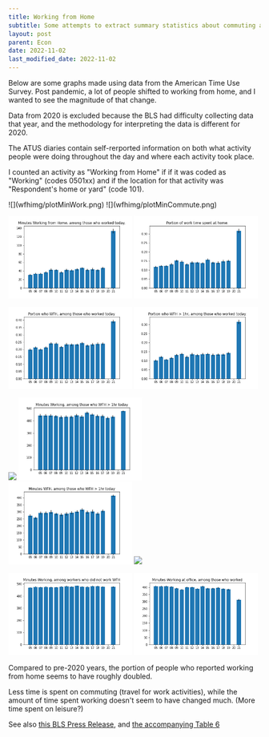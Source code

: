 ```yaml
---
title: Working from Home
subtitle: Some attempts to extract summary statistics about commuting and working from home from the American Time Use Survey.
layout: post
parent: Econ
date: 2022-11-02
last_modified_date: 2022-11-02
---
```


Below are some graphs made using data from the American Time Use Survey.
Post pandemic, a lot of people shifted to working from home, and I wanted to see the magnitude of that change.

Data from 2020 is excluded because the BLS had difficulty collecting data that year, and the methodology for interpreting the data is different for 2020.

The ATUS diaries contain self-rerported information on both what activity people were doing throughout the day and where each activity took place. 

I counted an activity as "Working from Home" if if it was coded as "Working" (codes 0501xx) and if the location for that activity was "Respondent's home or yard" (code 101).

<style>
    .sidebysideimages img {
        max-width: 49%;
    }
</style>

<div markdown="block" class="sidebysideimages">
![](wfhimg/plotMinWork.png) ![](wfhimg/plotMinCommute.png)

![](wfhimg/plotMinWFH.png) ![](wfhimg/plotWFHPerWork.png)

![](wfhimg/plotPerWFH.png) ![](wfhimg/plotPerWFH1hr.png)


![](wfhimg/plotMinWorkWFH.png) ![](wfhimg/plotMinWorkWFH1.png)
![](wfhimg/plotMinWFH_WFH1.png) ![](wfhimg/plotMinWFH_WFH.png)



![](wfhimg/plotMinWorkNoWFH.png) 
![](wfhimg/plotMinWorkOffice.png) 
</div>

Compared to pre-2020 years, 
the portion of people who reported working from home seems to have roughly doubled.

Less time is spent on commuting (travel for work activities), 
while the amount of time spent working doesn't seem to have changed much.
(More time spent on leisure?)


See also [this BLS Press Release](https://www.bls.gov/news.release/atus.nr0.htm), and [the accompanying Table 6](https://www.bls.gov/news.release/atus.t06.htm)
